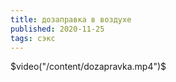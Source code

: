 ```yaml
---
title: дозаправка в воздухе
published: 2020-11-25
tags: сэкс
---
```

$video("/content/dozapravka.mp4")$
